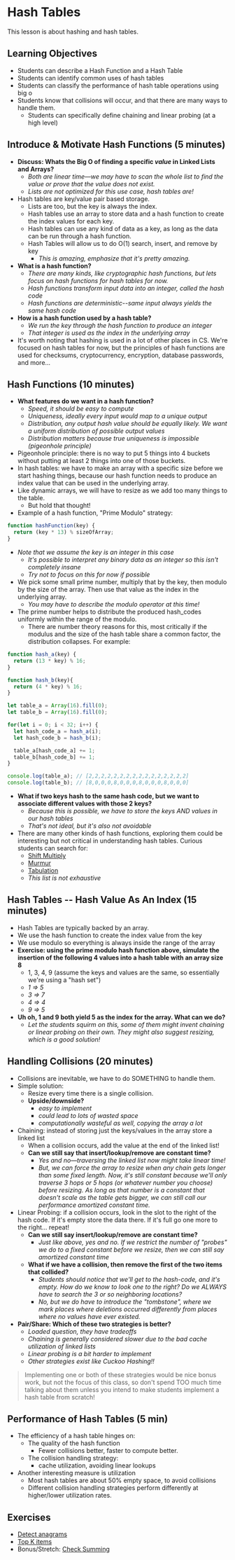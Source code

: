 # Hash Tables

This lesson is about hashing and hash tables.

## Learning Objectives

* Students can describe a Hash Function and a Hash Table
* Students can identify common uses of hash tables
* Students can classify the performance of hash table operations using big o
* Students know that collisions will occur, and that there are many ways to handle them.
  * Students can specifically define chaining and linear probing (at a high level)

## Introduce & Motivate Hash Functions (5 minutes)

* __Discuss: Whats the Big O of finding a specific *value* in Linked Lists and Arrays?__
  * *Both are linear time—we may have to scan the whole list to find the value or prove that the value does not exist.*
  * *Lists are not optimized for this use case, hash tables are!*
* Hash tables are key/value pair based storage.
  * Lists are too, but the key is always the index.
  * Hash tables use an array to store data and a hash function to create the index values for each key.
  * Hash tables can use any kind of data as a key, as long as the data can be run through a hash function.
  * Hash Tables will allow us to do O(1) search, insert, and remove by key
    * *This is amazing, emphasize that it's pretty amazing.*
* __What is a hash function?__
  * *There are many kinds, like cryptographic hash functions, but lets focus on hash functions for hash tables for now.*
  * *Hash functions transform input data into an integer, called the hash code*
  * *Hash functions are deterministic--same input always yields the same hash code*
* __How is a hash function used by a hash table?__
  * *We run the key through the hash function to produce an integer*
  * *That integer is used as the index in the underlying array*
* It's worth noting that hashing is used in a lot of other places in CS. We're focused on hash tables for now, but the principles of hash functions are used for checksums, cryptocurrency, encryption, database passwords, and more...

## Hash Functions (10 minutes)

* __What features do we want in a hash function?__
  * *Speed, it should be easy to compute*
  * *Uniqueness, ideally every input would map to a unique output*
  * *Distribution, any output hash value should be equally likely. We want a uniform distribution of possible output values*
  * *Distribution matters because true uniqueness is impossible (pigeonhole principle)*
* Pigeonhole principle: there is no way to put 5 things into 4 buckets without putting at least 2 things into one of those buckets.
* In hash tables: we have to make an array with a specific size before we start hashing things, because our hash function needs to produce an index value that can be used in the underlying array.
* Like dynamic arrays, we will have to resize as we add too many things to the table.
  * But hold that thought!
* Example of a hash function, "Prime Modulo" strategy:
```js
function hashFunction(key) {
  return (key * 13) % sizeOfArray;
}
```
* *Note that we assume the key is an integer in this case*
  * *It's possible to interpret any binary data as an integer so this isn't completely insane*
  * *Try not to focus on this for now if possible*
* We pick some small prime number, multiply that by the key, then modulo by the size of the array. Then use that value as the index in the underlying array.
  * *You may have to describe the modulo operator at this time!*
* The prime number helps to distribute the produced hash_codes uniformly within the range of the modulo.
  * There are number theory reasons for this, most critically if the modulus and the size of the hash table share a common factor, the distribution collapses. For example:

```js
function hash_a(key) {
  return (13 * key) % 16;
}

function hash_b(key){
  return (4 * key) % 16;
}

let table_a = Array(16).fill(0);
let table_b = Array(16).fill(0);

for(let i = 0; i < 32; i++) {
  let hash_code_a = hash_a(i);
  let hash_code_b = hash_b(i);

  table_a[hash_code_a] += 1;
  table_b[hash_code_b] += 1;
}

console.log(table_a); // [2,2,2,2,2,2,2,2,2,2,2,2,2,2,2,2]
console.log(table_b); // [8,0,0,0,8,0,0,0,8,0,0,0,8,0,0,0]
```

* __What if two keys hash to the same hash code, but we want to associate different values with those 2 keys?__
  * *Because this is possible, we have to store the keys AND values in our hash tables*
  * *That's not ideal, but it's also not avoidable*
* There are many other kinds of hash functions, exploring them could be interesting but not critical in understanding hash tables. Curious students can search for:
  * [Shift Multiply](https://lemire.me/blog/2016/06/27/a-fast-alternative-to-the-modulo-reduction/)
  * [Murmur](https://en.wikipedia.org/wiki/MurmurHash)
  * [Tabulation](https://en.wikipedia.org/wiki/Tabulation_hashing)
  * *This list is not exhaustive*


## Hash Tables -- Hash Value As An Index (15 minutes)

* Hash Tables are typically backed by an array.
* We use the hash function to create the index value from the key
* We use modulo so everything is always inside the range of the array
* __Exercise: using the prime modulo hash function above, simulate the insertion of the following 4 values into a hash table with an array size 8__
  * 1, 3, 4, 9 (assume the keys and values are the same, so essentially we're using a "hash set")
  * *1 => 5*
  * *3 => 7*
  * *4 => 4*
  * *9 => 5*
* __Uh oh, 1 and 9 both yield 5 as the index for the array. What can we do?__
  * *Let the students squirm on this, some of them might invent chaining or linear probing on their own. They might also suggest resizing, which is a good solution!*

## Handling Collisions (20 minutes)

* Collisions are inevitable, we have to do SOMETHING to handle them.
* Simple solution:
  * Resize every time there is a single collision.
  * __Upside/downside?__
    * *easy to implement*
    * *could lead to lots of wasted space*
    * *computationally wasteful as well, copying the array a lot*
* Chaining: instead of storing just the keys/values in the array store a linked list
  * When a collision occurs, add the value at the end of the linked list!
  * __Can we still say that insert/lookup/remove are constant time?__
    * *Yes and no—traversing the linked list now might take linear time!*
    * *But, we can force the array to resize when any chain gets longer than some fixed length. Now, it's still constant because we'll only traverse 3 hops or 5 hops (or whatever number you choose) before resizing. As long as that number is a constant that doesn't scale as the table gets bigger, we can still call our performance amortized constant time.*
* Linear Probing: if a collision occurs, look in the slot to the right of the hash code. If it's empty store the data there. If it's full go one more to the right... repeat!
  * __Can we still say insert/lookup/remove are constant time?__
    * *Just like above, yes and no. If we restrict the number of "probes" we do to a fixed constant before we resize, then we can still say amortized constant time*
  * __What if we have a collision, then remove the first of the two items that collided?__
    * *Students should notice that we'll get to the hash-code, and it's empty. How do we know to look one to the right? Do we ALWAYS have to search the 3 or so neighboring locations?*
    * *No, but we do have to introduce the "tombstone", where we mark places where deletions occurred differently from places where no values have ever existed.*
* __Pair/Share: Which of these two strategies is better?__
  * *Loaded question, they have tradeoffs*
  * *Chaining is generally considered slower due to the bad cache utilization of linked lists*
  * *Linear probing is a bit harder to implement*
  * *Other strategies exist like Cuckoo Hashing!!*

> Implementing one or both of these strategies would be nice bonus work, but not the focus of this class, so don't spend TOO much time talking about them unless you intend to make students implement a hash table from scratch!

## Performance of Hash Tables (5 min)

* The efficiency of a hash table hinges on:
  * The quality of the hash function
    * Fewer collisions better, faster to compute better.
  * The collision handling strategy:
    * cache utilization, avoiding linear lookups
* Another interesting measure is utilization
  * Most hash tables are about 50% empty space, to avoid collisions
  * Different collision handling strategies perform differently at higher/lower utilization rates.

## Exercises

* [Detect anagrams](https://leetcode.com/problems/valid-anagram/description/)
* [Top K items](https://leetcode.com/problems/top-k-frequent-elements/description/)
* Bonus/Stretch: [Check Summing](https://github.com/Tebs-Lab/check-suming)
